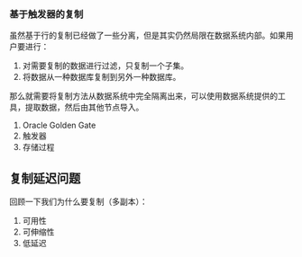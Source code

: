 ### 基于触发器的复制

虽然基于行的复制已经做了一些分离，但是其实仍然局限在数据系统内部。如果用户要进行：

1. 对需要复制的数据进行过滤，只复制一个子集。
2. 将数据从一种数据库复制到另外一种数据库。

那么就需要将复制方法从数据系统中完全隔离出来，可以使用数据系统提供的工具，提取数据，然后由其他节点导入。

1. Oracle Golden Gate
2. 触发器
3. 存储过程

## 复制延迟问题

回顾一下我们为什么要复制（多副本）：

1. 可用性
2. 可伸缩性
3. 低延迟
